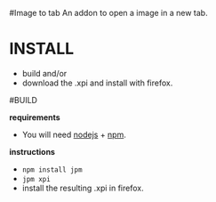 #Image to tab
An addon to open a image in a new tab.

# INSTALL

* build and/or
* download the .xpi and install with firefox.

#BUILD

__requirements__

* You will need [nodejs](https://nodejs.org) + [npm](https://www.npmjs.com/).


__instructions__

* `npm install jpm`
* `jpm xpi`
* install the resulting .xpi in firefox.
